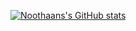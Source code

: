 [![Noothaans's GitHub stats](https://github-readme-stats.vercel.app/api?username=Noothaan&theme=tokyonight)](https://github.com/anuraghazra/github-readme-stats)
